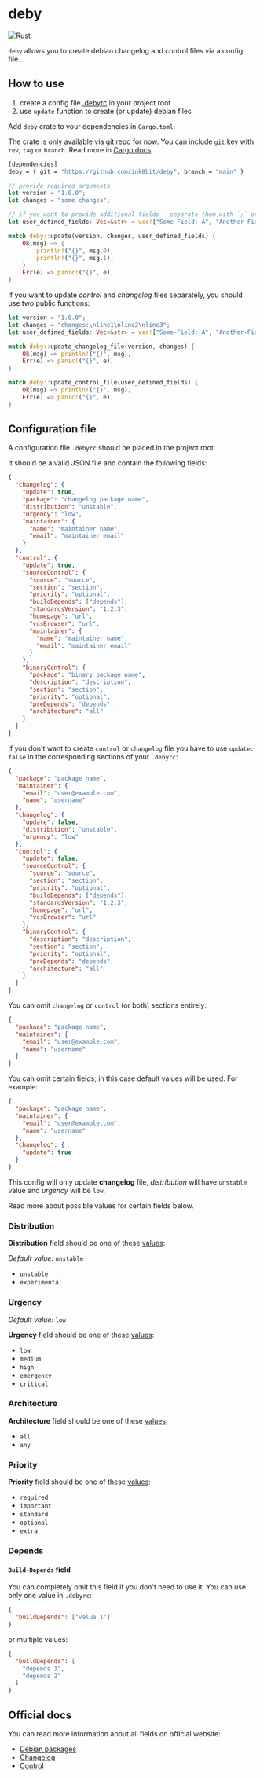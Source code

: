 # deby

![Rust](https://github.com/ink8bit/deby/workflows/Rust/badge.svg)

`deby` allows you to create debian changelog and control files via a config file.

## How to use

1. create a config file [.debyrc](#configuration-file) in your project root
2. use `update` function to create (or update) debian files

Add `deby` crate to your dependencies in `Cargo.toml`:

The crate is only available via git repo for now. You can include `git` key with `rev`, `tag` or `branch`. Read more in [Cargo docs](https://doc.rust-lang.org/cargo/reference/specifying-dependencies.html#specifying-dependencies-from-git-repositories).

```sh
[dependencies]
deby = { git = "https://github.com/ink8bit/deby", branch = "main" }
```

```rust
// provide required arguments
let version = "1.0.0";
let changes = "some changes";

// if you want to provide additional fields - separate them with `;` or just put an empty string
let user_defined_fields: Vec<&str> = vec!["Some-Field: A", "Another-Field: B"];

match deby::update(version, changes, user_defined_fields) {
    Ok(msg) => {
        println!("{}", msg.0);
        println!("{}", msg.1);
    }
    Err(e) => panic!("{}", e),
}
```

If you want to update *control* and *changelog* files separately, you should use two public functions:

```rust
let version = "1.0.0";
let changes = "changes:\nline1\nline2\nline3";
let user_defined_fields: Vec<&str> = vec!["Some-Field: A", "Another-Field: B"];

match deby::update_changelog_file(version, changes) {
    Ok(msg) => println!("{}", msg),
    Err(e) => panic!("{}", e),
}

match deby::update_control_file(user_defined_fields) {
    Ok(msg) => println!("{}", msg),
    Err(e) => panic!("{}", e),
}
```

## Configuration file

A configuration file `.debyrc` should be placed in the project root.

It should be a valid JSON file and contain the following fields:

```json
{
  "changelog": {
    "update": true,
    "package": "changelog package name",
    "distribution": "unstable",
    "urgency": "low",
    "maintainer": {
      "name": "maintainer name",
      "email": "maintainer email"
    }
  },
  "control": {
    "update": true,
    "sourceControl": {
      "source": "source",
      "section": "section",
      "priority": "optional",
      "buildDepends": ["depends"],
      "standardsVersion": "1.2.3",
      "homepage": "url",
      "vcsBrowser": "url",
      "maintainer": {
        "name": "maintainer name",
        "email": "maintainer email"
      }
    },
    "binaryControl": {
      "package": "binary package name",
      "description": "description",
      "section": "section",
      "priority": "optional",
      "preDepends": "depends",
      "architecture": "all"
    }
  }
}
```

If you don't want to create `control` or `changelog` file you have to use `update: false` in the corresponding sections of your `.debyrc`:

```json
{
  "package": "package name",
  "maintainer": {
    "email": "user@example.com",
    "name": "username"
  },
  "changelog": {
    "update": false,
    "distribution": "unstable",
    "urgency": "low"
  },
  "control": {
    "update": false,
    "sourceControl": {
      "source": "source",
      "section": "section",
      "priority": "optional",
      "buildDepends": ["depends"],
      "standardsVersion": "1.2.3",
      "homepage": "url",
      "vcsBrowser": "url"
    },
    "binaryControl": {
      "description": "description",
      "section": "section",
      "priority": "optional",
      "preDepends": "depends",
      "architecture": "all"
    }
  }
}
```

You can omit `changelog` or `control` (or both) sections entirely:

```json
{
  "package": "package name",
  "maintainer": {
    "email": "user@example.com",
    "name": "username"
  }
}
```

You can omit certain fields, in this case default values will be used. For example:

```json
{
  "package": "package name",
  "maintainer": {
    "email": "user@example.com",
    "name": "username"
  },
  "changelog": {
    "update": true
  }
}
```

This config will only update **changelog** file, *distribution* will have `unstable` value and *urgency* will be `low`.

Read more about possible values for certain fields below.

### Distribution

**Distribution** field should be one of these [values](https://www.debian.org/doc/debian-policy/ch-controlfields.html#s-f-distribution):

*Default value:* `unstable`

- `unstable`
- `experimental`

### Urgency

*Default value:* `low`

**Urgency** field should be one of these [values](https://www.debian.org/doc/debian-policy/ch-controlfields.html#urgency):

- `low`
- `medium`
- `high`
- `emergency`
- `critical`

### Architecture

**Architecture** field should be one of these [values](https://www.debian.org/doc/debian-policy/ch-controlfields.html#s-f-architecture):

- `all`
- `any`

### Priority

**Priority** field should be one of these [values](https://www.debian.org/doc/debian-policy/ch-archive.html#s-priorities):

- `required`
- `important`
- `standard`
- `optional`
- `extra`

### Depends

#### `Build-Depends` field

You can completely omit this field if you don't need to use it.
You can use only one value in `.debyrc`:

```json
{
  "buildDepends": ["value 1"]
}
```

or multiple values:

```json
{
  "buildDepends": [
    "depends 1",
    "depends 2"
  ]
}
```

## Official docs

You can read more information about all fields on official website:

- [Debian packages](https://www.debian.org/doc/debian-policy/index.html)
- [Changelog](https://www.debian.org/doc/debian-policy/ch-source.html#debian-changelog-debian-changelog)
- [Control](https://www.debian.org/doc/debian-policy/ch-controlfields.html#)
